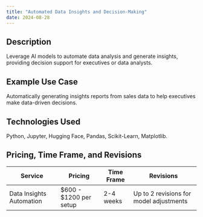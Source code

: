 ```yaml
---
title: "Automated Data Insights and Decision-Making"
date: 2024-08-28
---
```


## Description
Leverage AI models to automate data analysis and generate insights, providing decision support for executives or data analysts.

## Example Use Case
Automatically generating insights reports from sales data to help executives make data-driven decisions.

## Technologies Used
Python, Jupyter, Hugging Face, Pandas, Scikit-Learn, Matplotlib.

## Pricing, Time Frame, and Revisions

| Service                        | Pricing                | Time Frame | Revisions                               |
|--------------------------------|------------------------|------------|------------------------------------------|
| Data Insights Automation       | $600 - $1200 per setup | 2-4 weeks  | Up to 2 revisions for model adjustments  |
